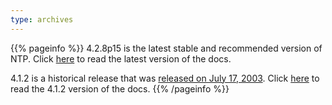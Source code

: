 ```yaml
---
type: archives
---
```


{{% pageinfo %}}
4.2.8p15 is the latest stable and recommended version of NTP. Click [here](/archives/4.2.8-series) to read the latest version of the docs. 

4.1.2 is a historical release that was [released on July 17, 2003](https://lists.ntp.org/pipermail/announce/2003-July/000003.html). Click [here](/archives/4.1.2) to read the 4.1.2 version of the docs. 
{{% /pageinfo %}}
